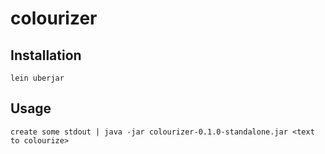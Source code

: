 # colourizer

## Installation

	lein uberjar

## Usage

	create some stdout | java -jar colourizer-0.1.0-standalone.jar <text to colourize>





